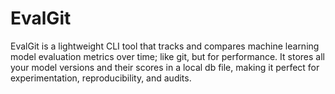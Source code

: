 # EvalGit
EvalGit is a lightweight CLI tool that tracks and compares machine learning model evaluation metrics over time; like git, but for performance. It stores all your model versions and their scores in a local db file, making it perfect for experimentation, reproducibility, and audits.
